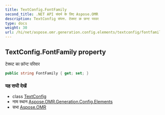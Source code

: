 ```yaml
---
title: TextConfig.FontFamily
second_title: .NET API संदर्भ के लिए Aspose.OMR
description: TextConfig संपत्त. टेक्स्ट क फ़न्ट परवर
type: docs
weight: 30
url: /hi/net/aspose.omr.generation.config.elements/textconfig/fontfamily/
---
```

## TextConfig.FontFamily property

टेक्स्ट का फ़ॉन्ट परिवार

```csharp
public string FontFamily { get; set; }
```

### यह सभी देखें

* class [TextConfig](../)
* नाम स्थान [Aspose.OMR.Generation.Config.Elements](../../textconfig/)
* सभा [Aspose.OMR](../../../)



